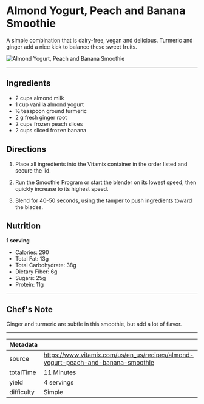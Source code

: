 # Almond Yogurt, Peach and Banana Smoothie

A simple combination that is dairy-free, vegan and delicious. Turmeric and ginger add a nice kick to balance these sweet fruits.

![Almond Yogurt, Peach and Banana Smoothie](https://www.vitamix.com/content/dam/vitamix/home/recipes/smoothies/Almond%20Yogurt%20Peach%20Banana%20Smoothie%20470x449.png)

---

## Ingredients

- 2 cups almond milk
- 1 cup vanilla almond yogurt
- ½ teaspoon ground turmeric
- 2 g fresh ginger root
- 2 cups frozen peach slices
- 2 cups sliced frozen banana

## Directions

1. Place all ingredients into the Vitamix container in the order listed and secure the lid.

2. Run the Smoothie Program or start the blender on its lowest speed, then quickly increase to its highest speed.

3. Blend for 40-50 seconds, using the tamper to push ingredients toward the blades.

## Nutrition

**1 serving**

- Calories: 290
- Total Fat: 13g
- Total Carbohydrate: 38g
- Dietary Fiber: 6g
- Sugars: 25g
- Protein: 11g

---

## Chef's Note

Ginger and turmeric are subtle in this smoothie, but add a lot of flavor.

---

| Metadata |  |
| --- | --- |
| source | https://www.vitamix.com/us/en_us/recipes/almond-yogurt-peach-and-banana-smoothie |
| totalTime | 11 Minutes |
| yield | 4 servings |
| difficulty | Simple |
